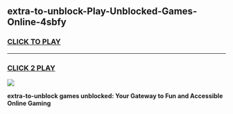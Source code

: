 
## extra-to-unblock-Play-Unblocked-Games-Online-4sbfy
<h3>
<a href="https://premium76.site?title=extra-to-unblock&ref=25A">CLICK TO PLAY</a></h3>
<hr>

<h3>
<a href="https://premium76.site?title=extra-to-unblock&ref=25A">CLICK 2 PLAY</a>
  
</h3>

<a href="https://premium76.site?title=extra-to-unblock&ref=25A"><img src="https://clearcache.store/games.png"></a>


**extra-to-unblock games unblocked: Your Gateway to Fun and Accessible Online Gaming**

